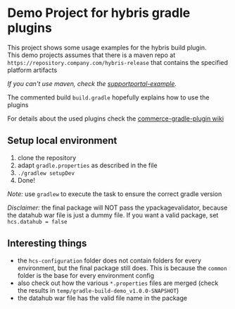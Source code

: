 # Demo Project for hybris gradle plugins

This project shows some usage examples for the hybris build plugin.\
This demo projects assumes that there is a maven repo at `https://repository.company.com/hybris-release`
that contains the specified platform artifacts

*If you can't use maven, check the [supportportal-example](https://github.com/sap-commerce-tools/supportportal-example).*

The commented build `build.gradle` hopefully explains how to use the plugins

For details about the used plugins check the [commerce-gradle-plugin wiki](https://github.com/sap-commerce-tools/commerce-gradle-plugin/wiki)

## Setup local environment

1. clone the repository
1. adapt `gradle.properties` as described in the file
1. `./gradlew setupDev`
1. Done!

*Note:* use `gradlew` to execute the task to ensure the correct gradle version

*Disclaimer:* the final package will NOT pass the ypackagevalidator, because
the datahub war file is just a dummy file.
If you want a valid package, set `hcs.datahub = false`

## Interesting things

- the `hcs-configuration` folder does not contain folders for every environment,
  but the final package still does. This is because the `common` folder is the
  base for every environment config
- also check out how the various `*.properties` files are merged 
  (check the results in `temp/gradle-build-demo_v1.0.0-SNAPSHOT`)
- the datahub war file has the valid file name in the package
